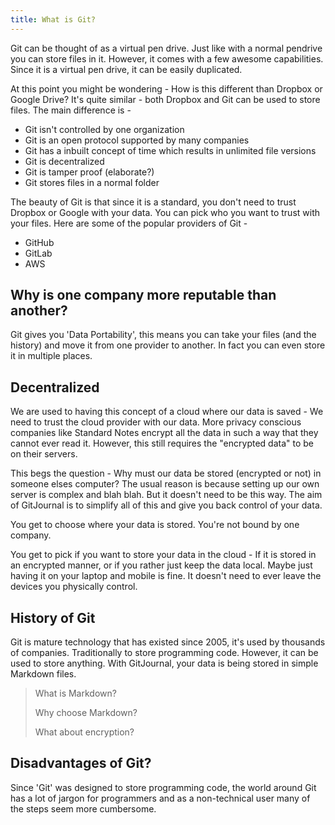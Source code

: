 ```yaml
---
title: What is Git?
---
```


Git can be thought of as a virtual pen drive. Just like with a normal pendrive you can store files in it. However, it comes with a few awesome capabilities. Since it is a virtual pen drive, it can be easily duplicated.

At this point you might be wondering - How is this different than Dropbox or Google Drive? It's quite similar - both Dropbox and Git can be used to store files. The main difference is -

* Git isn't controlled by one organization
* Git is an open protocol supported by many companies
* Git has a inbuilt concept of time which results in unlimited file versions
* Git is decentralized
* Git is tamper proof (elaborate?)
* Git stores files in a normal folder

The beauty of Git is that since it is a standard, you don't need to trust Dropbox or Google with your data. You can pick who you want to trust with your files. Here are some of the popular providers of Git -

* GitHub
* GitLab
* AWS

## Why is one company more reputable than another?

Git gives you 'Data Portability', this means you can take your files (and the history) and move it from one provider to another. In fact you can even store it in multiple places.

## Decentralized

We are used to having this concept of a cloud where our data is saved - We need to trust the cloud provider with our data. More privacy conscious companies like Standard Notes encrypt all the data in such a way that they cannot ever read it. However, this still requires the "encrypted data" to be on their servers.

This begs the question - Why must our data be stored (encrypted or not) in someone elses computer? The usual reason is because setting up our own server is complex and blah blah. But it doesn't need to be this way. The aim of GitJournal is to simplify all of this and give you back control of your data.

You get to choose where your data is stored. You're not bound by one company.

You get to pick if you want to store your data in the cloud - If it is stored in an encrypted manner, or if you rather just keep the data local. Maybe just having it on your laptop and mobile is fine. It doesn't need to ever leave the devices you physically control.

## History of Git

Git is mature technology that has existed since 2005, it's used by thousands of companies. Traditionally to store programming code. However, it can be used to store anything. With GitJournal, your data is being stored in simple Markdown files.

> What is Markdown?
>
> Why choose Markdown?
>
> What about encryption?

## Disadvantages of Git?

Since 'Git' was designed to store programming code, the world around Git has a lot of jargon for programmers and as a non-technical user many of the steps seem more cumbersome.



<!--
------ Obsidian's Text -----

In our age when cloud services can shut down, get bought, or change privacy policy any day, the last thing you want is proprietary formats and data lock-in.

With Obsidian, your data sits in a local folder. Never leave your life's work held hostage in the cloud again.

Plain text Markdown also gives you the unparalleled interoperability to use any kind of sync, encryption, or data processing that works with plain text files.

------
- https://techcrunch.com/2016/12/14/evernotes-new-privacy-policy-allows-employees-to-read-your-notes/
- https://www.theverge.com/2020/2/4/21122044/google-photos-privacy-breach-takeout-data-video-strangers
- https://www.forbes.com/sites/thomasbrewster/2020/02/04/google-photos-makes-big-screw-up-and-mayve-leaked-your-videos-to-a-random-stranger/#24eb8f055486
- https://www.digitaltrends.com/mobile/google-photos-backup-videos-bug-leak/
- https://www.theguardian.com/technology/2016/aug/31/dropbox-hack-passwords-68m-data-breach
- https://www.troyhunt.com/the-dropbox-hack-is-real/

- Look at Standard Notes?

Shutdown -
- https://techcrunch.com/2013/07/31/evernote-competitor-catch-com-shuts-down-its-note-taking-apps-company-heading-in-different-direction
- https://www.theverge.com/2014/5/22/5741602/one-time-evernote-pinterest-rival-springpad-to-close-its-doors
- https://gadgets.ndtv.com/apps/news/microsoft-to-do-new-features-wunderlist-shuts-down-2224833
- https://www.theverge.com/2012/3/12/2865638/twitter-acquires-posterous-blogging-platform -->



